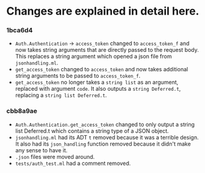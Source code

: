 # Changes are explained in detail here.

### 1bca6d4
- `Auth.Authentication` -> `access_token` changed to `access_token_f` and now takes string arguments that are directly passed to the request body. This replaces a string argument which opened a json file from `jsonhandling.ml`.
- `get_access_token` changed to `access_token` and now takes additional string arguments to be passed to `access_token_f`.
- `get_access_token` no longer takes a `string list` as an argument, replaced with argument `code`. It also outputs a `string Deferred.t`, replacing a `string list Deferred.t`.

### cbb8a9ae
- `Auth.Authentication.get_access_token` changed to only output a string list Deferred.t which contains a string type of a JSON object.
- `jsonhandling.ml` had its ADT `t` removed because it was a terrible design. It also had its `json_handling` function removed because it didn't make any sense to have it.
- `.json` files were moved around.
- `tests/auth_test.ml` had a comment removed.